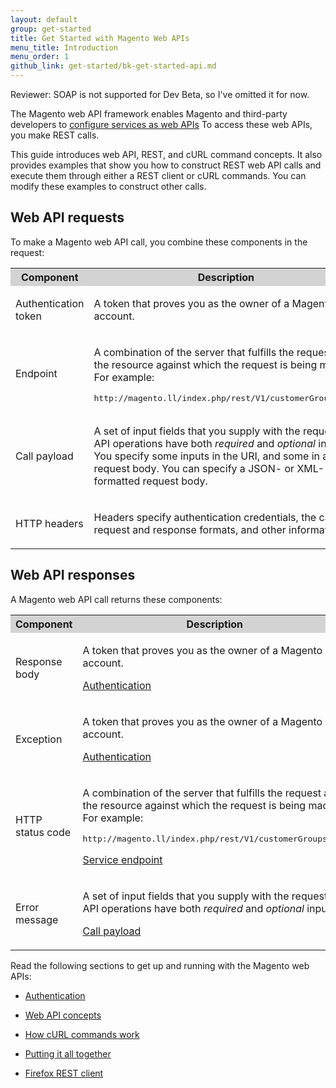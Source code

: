 ```yaml
---
layout: default
group: get-started
title: Get Started with Magento Web APIs
menu_title: Introduction
menu_order: 1
github_link: get-started/bk-get-started-api.md
---
```


<p class="q">Reviewer: SOAP is not supported for Dev Beta, so I've omitted it for now.</p>
<p>The Magento web API framework enables Magento and third-party developers to <a href="{{ site.gdeurl }}extension-dev-guide/service-contracts/service-to-web-service.html">configure services as web APIs</a> To access these web APIs, you make REST calls.</p>
<p>This guide introduces web API, REST, and cURL command concepts. It also provides examples that show you how to construct REST web API calls and execute them through either a REST client or cURL commands. You can modify these examples to construct other calls.</p>
<h2>Web API requests</h2>
<p>To make a Magento web API call, you combine these components in the request:</p>
<table style="width:100%">
   <tr bgcolor="lightgray">
      <th>Component</th>
      <th>Description</th>
      <th>See</th>
   </tr>
   <tr>
      <td>
         <p>Authentication token</p>
      </td>
      <td>
         <p>A token that proves you as the owner of a Magento
            account.
         </p>
      </td>
      <td>
         <p><a href="{{ site.gdeurl }}get-started/gs-authentication.html">Authentication</a>
         </p>
      </td>
   </tr>
   <tr>
      <td>
         <p>Endpoint</p>
      </td>
      <td>
         <p>A combination of the server that fulfills the request and the resource against which the request is being made. For example:</p>
         <pre>http://magento.ll/index.php/rest/V1/customerGroups/:id</pre>
      </td>
      <td>
         <p><a href="{{ site.gdeurl }}get-started/gs-web-api-concepts.html#endpoints">Endpoints</a></p>
      </td>
   </tr>
   <tr>
      <td>
         <p>Call payload</p>
      </td>
      <td>
         <p>A set of input fields that you supply with the request.
            API operations have both
            <em>required</em> and
            <em>optional</em> inputs. You specify some inputs in the URI, and some in a request body. You can specify a JSON- or XML-formatted request body.
         </p>
      </td>
      <td>
         <p><a href="{{ site.gdeurl }}get-started/gs-web-api-concepts.html#payload">Call payload</a></p>
      </td>
   </tr>
   <tr>
      <td>
         <p>HTTP headers</p>
      </td>
      <td>
         <p>Headers specify authentication credentials, the call request and response formats,
            and other information.
         </p>
      </td>
      <td>
         <p><a href="{{ site.gdeurl }}get-started/gs-web-api-concepts.html#http-headers">HTTP headers</a></p>
      </td>
   </tr>
   </tbody>
</table>
<h2>Web API responses</h2>
<p>A Magento web API call returns these components:</p>
<table style="width:100%">
   <tr bgcolor="lightgray">
      <th>Component</th>
      <th>Description</th>
   </tr>
   <tr>
      <td>
         <p>Response body</p>
      </td>
      <td>
         <p>A token that proves you as the owner of a Magento
            account.
         </p>
         <p><a href="{{ site.gdeurl }}get-started/gs-authentication.html">Authentication</a>
         </p>
      </td>
   </tr>
   <tr>
      <td>
         <p>Exception</p>
      </td>
      <td>
         <p>A token that proves you as the owner of a Magento
            account.
         </p>
         <p><a href="{{ site.gdeurl }}get-started/gs-authentication.html">Authentication</a>
         </p>
      </td>
   </tr>
   <tr>
      <td>
         <p>HTTP status code</p>
      </td>
      <td>
         <p>A combination of the server that fulfills the request and the resource against which the request is being made. For example:</p>
         <pre>http://magento.ll/index.php/rest/V1/customerGroups/:id</pre>
         <p><a href="{{ site.gdeurl }}get-started/gs-web-api-concepts.html#service-endpoint">Service endpoint</a></p>
      </td>
   </tr>
   <tr>
      <td>
         <p>Error message</p>
      </td>
      <td>
         <p>A set of input fields that you supply with the request.
            API operations have both
            <em>required</em> and
            <em>optional</em> inputs.
         </p>
         <p><a href="{{ site.gdeurl }}get-started/gs-web-api-concepts.html#payload">Call payload</a></p>
      </td>
   </tr>
</table>
<p>Read the following sections to get up and running with the Magento web APIs:</p>
<ul>
   <li>
      <p>
         <a href="{{ site.gdeurl }}get-started/gs-authentication.html">Authentication</a>
      </p>
   </li>
   <li>
      <p>
         <a href="{{ site.gdeurl }}get-started/gs-web-api-concepts.html">Web API concepts</a>
      </p>
   </li>
   <li>
      <p><a href="{{ site.gdeurl }}get-started/gs-curl.html">How cURL commands work</a></p>
   </li>
   <li>
      <p>
         <a href="{{ site.gdeurl }}get-started/gs-rest-overview.html">Putting it all together</a>
      </p>
   </li>
   <li>
      <p>
         <a href="{{ site.gdeurl }}get-started/gs-rest-ff-rest-client.html">Firefox REST client</a>
      </p>
   </li>
   <!--
      <li>
         <p>
            <a href="{{ site.gdeurl }}get-started/soap/soap-web-api-calls.html">SOAP web API calls</a>
         </p>
      </li>
      -->
</ul>






